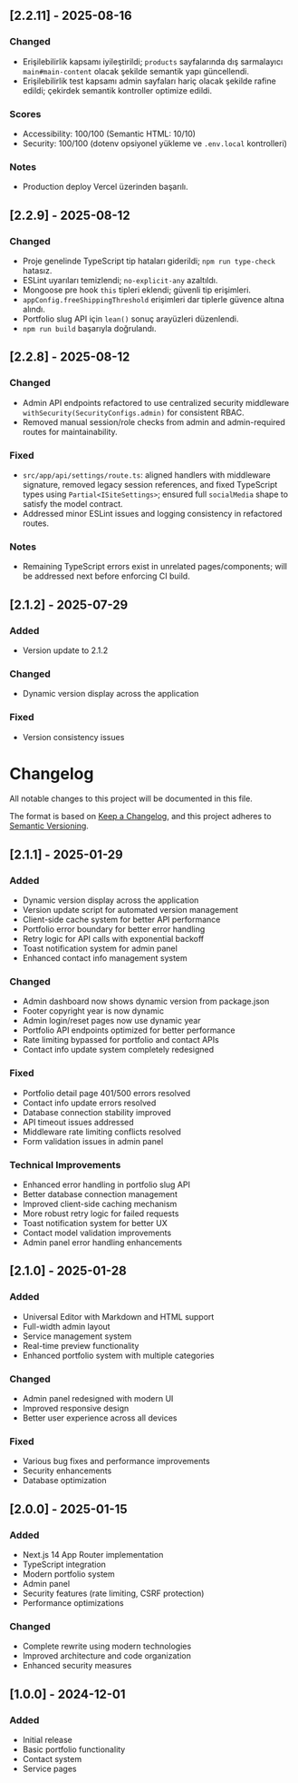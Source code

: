 ## [2.2.11] - 2025-08-16

### Changed
- Erişilebilirlik kapsamı iyileştirildi; `products` sayfalarında dış sarmalayıcı `main#main-content` olacak şekilde semantik yapı güncellendi.
- Erişilebilirlik test kapsamı admin sayfaları hariç olacak şekilde rafine edildi; çekirdek semantik kontroller optimize edildi.

### Scores
- Accessibility: 100/100 (Semantic HTML: 10/10)
- Security: 100/100 (dotenv opsiyonel yükleme ve `.env.local` kontrolleri)

### Notes
- Production deploy Vercel üzerinden başarılı.

## [2.2.9] - 2025-08-12

### Changed
- Proje genelinde TypeScript tip hataları giderildi; `npm run type-check` hatasız.
- ESLint uyarıları temizlendi; `no-explicit-any` azaltıldı.
- Mongoose pre hook `this` tipleri eklendi; güvenli tip erişimleri.
- `appConfig.freeShippingThreshold` erişimleri dar tiplerle güvence altına alındı.
- Portfolio slug API için `lean()` sonuç arayüzleri düzenlendi.
- `npm run build` başarıyla doğrulandı.

## [2.2.8] - 2025-08-12

### Changed
- Admin API endpoints refactored to use centralized security middleware `withSecurity(SecurityConfigs.admin)` for consistent RBAC.
- Removed manual session/role checks from admin and admin-required routes for maintainability.

### Fixed
- `src/app/api/settings/route.ts`: aligned handlers with middleware signature, removed legacy session references, and fixed TypeScript types using `Partial<ISiteSettings>`; ensured full `socialMedia` shape to satisfy the model contract.
- Addressed minor ESLint issues and logging consistency in refactored routes.

### Notes
- Remaining TypeScript errors exist in unrelated pages/components; will be addressed next before enforcing CI build.

## [2.1.2] - 2025-07-29

### Added
- Version update to 2.1.2

### Changed
- Dynamic version display across the application

### Fixed
- Version consistency issues

# Changelog

All notable changes to this project will be documented in this file.

The format is based on [Keep a Changelog](https://keepachangelog.com/en/1.0.0/),
and this project adheres to [Semantic Versioning](https://semver.org/spec/v2.0.0.html).

## [2.1.1] - 2025-01-29

### Added
- Dynamic version display across the application
- Version update script for automated version management
- Client-side cache system for better API performance
- Portfolio error boundary for better error handling
- Retry logic for API calls with exponential backoff
- Toast notification system for admin panel
- Enhanced contact info management system

### Changed
- Admin dashboard now shows dynamic version from package.json
- Footer copyright year is now dynamic
- Admin login/reset pages now use dynamic year
- Portfolio API endpoints optimized for better performance
- Rate limiting bypassed for portfolio and contact APIs
- Contact info update system completely redesigned

### Fixed
- Portfolio detail page 401/500 errors resolved
- Contact info update errors resolved
- Database connection stability improved
- API timeout issues addressed
- Middleware rate limiting conflicts resolved
- Form validation issues in admin panel

### Technical Improvements
- Enhanced error handling in portfolio slug API
- Better database connection management
- Improved client-side caching mechanism
- More robust retry logic for failed requests
- Toast notification system for better UX
- Contact model validation improvements
- Admin panel error handling enhancements

## [2.1.0] - 2025-01-28

### Added
- Universal Editor with Markdown and HTML support
- Full-width admin layout
- Service management system
- Real-time preview functionality
- Enhanced portfolio system with multiple categories

### Changed
- Admin panel redesigned with modern UI
- Improved responsive design
- Better user experience across all devices

### Fixed
- Various bug fixes and performance improvements
- Security enhancements
- Database optimization

## [2.0.0] - 2025-01-15

### Added
- Next.js 14 App Router implementation
- TypeScript integration
- Modern portfolio system
- Admin panel
- Security features (rate limiting, CSRF protection)
- Performance optimizations

### Changed
- Complete rewrite using modern technologies
- Improved architecture and code organization
- Enhanced security measures

## [1.0.0] - 2024-12-01

### Added
- Initial release
- Basic portfolio functionality
- Contact system
- Service pages